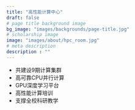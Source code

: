```yaml
---
title: "高性能计算中心"
draft: false
# page title background image
bg_image: "images/backgrounds/page-title.jpg"
# scholarship image
image: "images/about/hpc_room.jpg"
# meta description
description : ""
---
```


* 共建设9期计算集群
* 高可靠CPU并行计算
* GPU深度学习平台
* 高性能计算培训
* 支撑全校科研教学